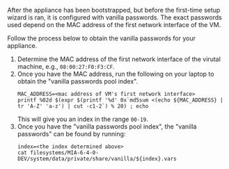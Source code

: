 After the appliance has been bootstrapped, but before the first-time setup
wizard is ran, it is configured with vanilla passwords.  The exact passwords
used depend on the MAC address of the first network interface of the VM.

Follow the process below to obtain the vanilla passwords for your appliance.

1. Determine the MAC address of the first network interface of the virutal
   machine, e.g., `08:00:27:F0:F3:CF`.
2. Once you have the MAC address, run the following on your laptop to obtain
   the "vanilla passwords pool index".
   ```
   MAC_ADDRESS=<mac address of VM's first network interface>
   printf %02d $(expr $(printf '%d' 0x`md5sum <(echo ${MAC_ADDRESS} | tr 'A-Z' 'a-z') | cut -c1-2`) % 20) ; echo
   ```
   This will give you an index in the range `00-19`.
3. Once you have the "vanilla passwords pool index", the "vanilla passwords"
   can be found by running:
   ```
   index=<the index determined above>
   cat filesystems/MIA-6-4-0-DEV/system/data/private/share/vanilla/${index}.vars
   ```
